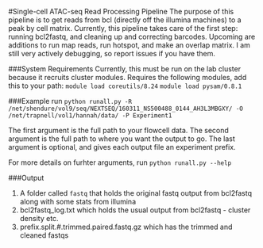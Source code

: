 #Single-cell ATAC-seq Read Processing Pipeline
The purpose of this pipeline is to get reads from bcl (directly off the illumina machines) to a peak by cell matrix. Currently, this pipeline takes care of the first step: running bcl2fastq, and cleaning up and correcting barcodes. Upcoming are additions to run map reads, run hotspot, and make an overlap matrix. I am still very actively debugging, so report issues if you have them.

###System Requirements
Currently, this must be run on the lab cluster because it recruits cluster modules.
Requires the following modules, add this to your path:
`module load coreutils/8.24`
`module load pysam/0.8.1`

###Example run
`python runall.py -R /net/shendure/vol9/seq/NEXTSEQ/160311_NS500488_0144_AH3L3MBGXY/ -O /net/trapnell/vol1/hannah/data/ -P Experiment1`

The first argument is the full path to your flowcell data. The second argument is the full path to where you want the output to go. The last argument is optional, and gives each output file an experiment prefix.

For more details on furhter arguments, run `python runall.py --help`

###Output
1. A folder called `fastq` that holds the original fastq output from bcl2fastq along with some stats from illumina
2. bcl2fastq_log.txt which holds the usual output from bcl2fastq - cluster density etc.
3. prefix.split.#.trimmed.paired.fastq.gz which has the trimmed and cleaned fastqs
